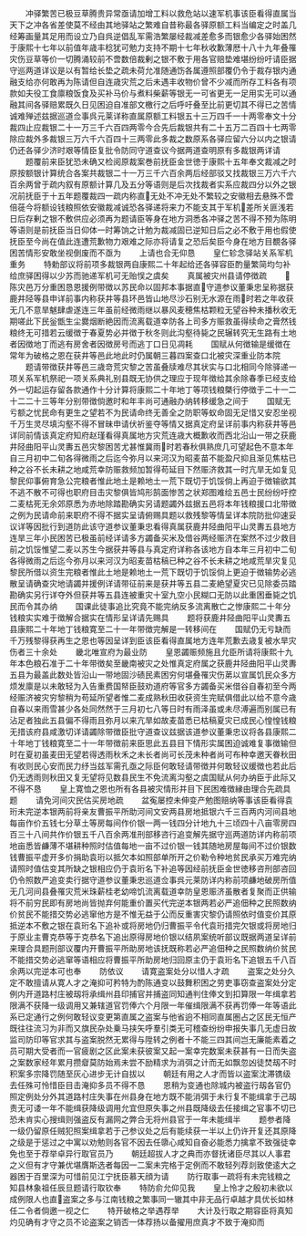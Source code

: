 <!-- { "loadSidebar": true } -->
　　冲驿繁苦已极豆草腾贵异常亟请加增工料以救危站以速军机事该臣看得直属当天下之冲各省差使莫不经由其地驿站之繁难自昔称最各驿原额工料当编定之时盖几经筹画量其足用而设立乃自呉逆倡乱军需浩繁屡经裁减差愈多而银愈少各驿始困然于康熙十七年以前值年歳丰稔犹可勉力支持不期十七年秋收歉薄厯十八十九年叠罹灾伤豆草等价一切腾涌较前不啻数倍裁剰之银不敷于用各官赔垫难堪纷纷吁请臣据守巡两道详议是以有暂给长垫之疏未荷允准随通饬各属遵照部覆仍令于裁存银内通融支给亦何敢再为陈请但自连歳灾荒之后未遇丰收物价曾不少减而所存工料各有项款如夫役工食廪粮饭食及买补马价与煮料柴薪等银无一可省更无一足用实无可以通融其间各驿赔累既久日见困迫自准部文檄行之后呼吁叠至比前更切其不得已之苦情诚难殚述兹据巡道佥事呉元莱详称直属原额工料银五十三万四千一十两零奉文十分裁四止应裁银二十一万三千六百四两零今合先后裁银共有二十五万二百四十七两零除应裁外多裁银三万六千六百四十三两零此多裁之数原系各驿应留六分以内之银请仍还各驿少济时艰等情臣复批令防同守道查议今据两道查明原有多裁银两详请
　　题覆前来臣犹恐未确又检阅原裁案巻前抚臣金世徳于康熙十五年奉文裁减之时原按额银计算统合各案共裁银二十一万三千六百余两后经部驳又找裁银三万六千六百余两曾于疏内叙有原额计算几及五分等语则是后次找裁者实系应裁四分以外之银况前抚臣于十五年题覆裁四一疏内称直无处不冲无处不繁较之安徽相去悬殊不啻倍蓰今将额设钱粮照依安徽裁减诚恐各驿递将来力不能支其于军机差所关匪浅若日后存剰之银不敷供应必须再为题请臣等身在地方洞悉各冲驿之苦不得不预为陈明等语则是前抚臣当日仰体一时筹饷之计勉为裁减固已逆知日后之必不敷于用也假使抚臣至今尚在值此连遭荒歉物力艰难之际亦将请复之恐后矣臣今身在地方目覩各驿困苦情形安敢坐视倒废而不亟为
　　上请也合无仰恳
　　皇仁轸念驿站关系军机重务
　　特勅部议将前项多裁银两自康熙二十年起给还各驿容臣酌量繁简均匀补给庶驿困得以少苏而驰递军机可无贻悮之虞矣
　　真属被灾州县请停徴疏
　　陈灾邑万分重困恳恩援例带徴以苏民命以固邦本事据直守道参议董秉忠呈称据获鹿井陉等县申详前事内称获井等县环邑皆山地尽沙石别无水源在雨时若之年收获无几不意旱魃肆虐遂连三年虽前经微雨继以暴风麦穂焦枯颗粒无望谷种未播秋收无期嗟此下民釡甑生尘爨烟断絶因而流离载道幸防各上司多方赈救虽得续命之膏然钱粮终无可措若云缓徴于春夏势必并徴于秋冬则此沟壑待毙之民辗转究无生路有土地者因徴地丁而逃有房舍者因徴房号而逃丁口日见凋耗
　　国赋从何徴输是缓徴在常年为破格之恩在获井等邑此地此时仍属朝三暮四案查口北被灾深重业防本院
　　题请带徴获井等邑三歳竒荒灾黎之苦虽叠牍难尽其状实与口北相同今除驿递一项关系军机祭祀一项关系典礼别县既无协供之理应于现年徴给其余除春季已经支给外一切起运存留各款通作十分计算将康熙二十年地丁等项钱粮槩行停徴于二十一二十二二十三等年分别带徴倘邀时和年丰尚可通融办纳转移缓急之间于
　　国赋无亏额之忧民命有更生之望若不为民请命终无善全之防职等蚁命固无足惜又安忍坐视千万生灵尽填沟壑不得不冒昧申请伏祈鉴夺等情又据真定府呈详前事内称获井等邑详同前情该真定府知府赵瑾看得真属地方灾荒连歳大概歉收而西北沿山一带之获鹿井陉曲阳平山灵夀五邑灾黎困苦尤甚惟冀雨时若春秋俱熟庶几可望起色不意本年自三月初中二旬各得微雨之后迄今弥月以来河汉为昭麦苗不能盈尺抑且渐见焦枯已种之谷不长未耕之地咸荒幸防赈救频加暂得苟延目下然赈济救其一时亢旱无如复见黎民仰事俯育急公完粮者惟此地土是赖地土一荒下既切于饥馁倘上再迫于徴输欲其不逃不散不可得也职府目击灾黎俱皆鸠形鹄面惨苦之状郑图难绘五邑士民纷纷吁控二麦枯死无余郊原悉为赤地除踏勘确实另请题蠲外兹据五邑将本年钱粮援口北带徴之例为民请命前来职府不得不据实呈请俯赐具题以救残黎等情呈详本院防批仰速妥议详等因批行到道防此该守道参议董秉忠看得真属获鹿井陉曲阳平山灵夀五县地方连旱三年小民困苦已极虽前经详请多方蠲备买米及借谷两经赈济在案然不过少救目前之饥馁惟望二麦以苏生今据获井等县与真定府详称各该地方自本年三月初中二旬各得微雨之后迄今弥月以来河汉为昭麦苗枯稿已种之谷不长未耕之地咸荒旱灾复见黎民所借以资生完粮者惟此土地是赖地土一荒下既切于饥馁倘上更迫于徴输势必逃散呈请确查灾地请蠲并援例详请带征前来是获井等五县二麦絶望夏灾已见除委员踏勘确实另行详夺外但获井等五县连被重灾十室九空小民糊口无防以此重困垂毙之饥民而令其办纳
　　国课此徒事追比究竟不能完纳反多流离散亡之惨康熙二十年分钱粮实实难于徴解合据实在情形呈详请先赐具
　　题将获鹿井陉曲阳平山灵夀五县康熙二十年地丁钱粮寛至二十一年带徴完解是一转移间在
　　国赋仍无亏缺而千万残黎得获再生之恩也等因呈详到臣该臣看得直属地方连年荒歉去歳复被水旱灾伤者三十余处
　　畿北唯宣府为最业防
　　皇恩蠲赈频施且允臣所请将康熙十九年本色粮石准于二十年带徴矣至畿南被灾之处惟真定府属之获鹿井陉曲阳平山灵夀五县为最盖此数处皆沿山一带地固沙碛民素困穷何堪叠罹灾伤苐以宣属饥民众多方烦发廪是以未敢轻为入告重费国帑臣鼓劝道府等官多方蠲备买米借谷自春初至今两经赈济被灾穷黎稍为苟延所望者惟二麦成熟秋田收获资生完赋俱借此以给不意今歳自春以来雨雪甚少各处同然然于三月初七八等日时有雨泽虽或未尽溥遍而别属已有沾足者独此五县偏不得雨且弥月以来亢旱如故麦苗悉已枯稿夏灾已成民心惶惶钱粮无措该府县咸激切详请蠲除带徴臣批守道查议兹据该道参议董秉忠议将各县康熙二十年地丁钱粮寛至二十一年带徴前来臣思此五县目下情形实属困迫诚难复事徴输但时在夏初虽麦田无望若得透雨秋禾之未长者尚可长茂未种者尚可布种幸邀天眷秋田有收则民心安而民力纾当兹军需孔亟之际臣何敢轻请带徴并何敢轻议缓徴也若此后仍无透雨则秋田又复无望将见数县民生不免流离沟壑之虞国赋从何办纳臣于此际又不得不恳
　　皇上寛恤之恩也所有各县被灾情形并目下民困难徴縁由理合先疏具题
　　请免河间灾民估买房地疏
　　盆寃屡控未伸变产勉图赔纳等事该臣看得袁珩未完逆本银两前将亲友曹振平所助河间文安两县房地抵银六千三百两内河间县地每亩作价五钱七分草土等房每间作价银一两一钱四分计地九十三顷四十八亩零房四百三十八间共作价银五千八百余两准刑部移咨行追变解先据守巡两道防详内称前项地亩悉皆鹻薄不堪耕种照时估值每地一亩不过价银一钱其随地房屋每间不过价银数钱曹振平虚开多价捐助袁珩以抵欠本如照部单所开之价勒令种地贫民承买万难完纳请照时值估变其所缺之银相应仍于袁珩名下补追等因经前抚臣金世徳移咨刑部咨回仍令照数严追变卖行据守道参议董秉忠巡道佥事呉元莱防详内称前项鹻地破房所值无几河间县叠罹灾荒米珠薪桂老幼啼饥流离载道幸防皇恩赈济虽散者复聚而正供输将不前穷民即有房地尚皆抛弃何能重价置买代完逆本银两若必严追佃种之民照数纳价贫民不能措交势必逃窜他方是不惟无益于公而反重害灾黎仍请照依时值变价其原抵逆本不敷之银在袁珩名下追补或将房地仍归曹振平令代袁珩措完欠银或将房地归于原业主曹克恭等于克恭名下追出原得房地价银以结夙案统听部议既据两道呈详前来理合具题刑部议覆内开曹振平所助房地该抚既称若必严追佃种之民照数纳价贫民不能措交势必逃窜等语相应将曹振平所助房地归回原主仍于袁珩名下追银五千八百余两以完逆本可也奉
　　防依议
　　请寛盗案处分以惜人才疏
　　盗案之处分久定不敢擅请从寛人才之淹抑可矜特为酌陈通变以鼓舞积困之劳吏事窃查盗案处分定例内开道路村庄被刼将承缉州县印捕官并捕盗同知通判住俸文到扣算限一年缉拿若限满不获降一级调用又兼辖道官罚俸六个月限一年催缉限满不获再罚俸一年等语此系已定通行之例何敢轻议变更第直属之盗案与他省逈不相同直属圏占之区民无恒产既往往流习为非而又旗民杂处乗马挟矢呼羣引类无可稽查纷纷申报失事几无虚日故监司防印等官求其与盗案脱然无累得与陞转之例者十不能三四其间岂无廉能素着之员可期大受者而一官疲剧之区此案未获彼案又起一案幸完数案未获甚有一日而失盗之案数家经年累月攒睂莫防始焉未尝不励精求为消弭之计而无如飘忽凶徒焚刼不时积案多宗降罚随至灰心进步无计自拔以
　　朝廷有用之人才而皆以盗案沈滞镌级去任殊可怜惜臣目击淹抑多员不得不恳
　　恩稍为变通也除城内被盗行刼各官仍照定例处分外其道路村庄失事在州县身在地方既不能消弭于未行复不能缉拿于己刼责无可诿一年不能缉获降级调用允宜但原失事之州县既降级去任接缉之官事不切已恐未肯实心搜缉则强盗反有漏网之弊合无将州县官于一年未能缉半
　　题参者降一级仍留原任贼犯照案缉拿若于己参议处之后有能续获一半以上仍许开复还其原降之级是于惩过之中寓以劝勉则各官不因去任隳心咸知自奋必能悉力擒拿不致强徒幸免也至于荐举卓异行取官员乃
　　朝廷超拔人才之典而亦督抚诸臣尽其以人事君之义但有才守兼优堪膺斯选者每因一二案未完格于定例而不敢轻列荐剡致使逺大之器困于百里深为可惜前见江宁抚臣慕天顔为请
　　防行取事一疏将有未完钱粮之知县林象祖任辰旦题请行取钦奉
　　特防俞允仰见我
　　皇上怜才之殷初未欲以成例限人也直盗案之多与江南钱粮之繁事同一辙其中非无品行卓越才具优长如林任二令者倘邀一视之仁
　　特开破格之举遇荐举
　　大计及行取之期容臣将真知灼见确有才守之员不论盗案之销否一体荐扬以备擢用庶真才不致于淹抑而
